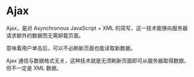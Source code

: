 # Ajax

Ajax，是对 Asynchronous JavaScript + XML 的简写，这一技术能够向服务器请求额外的数据而无需卸载页面。

意味着用户单击后，可以不必刷新页面也能读取新数据。

Ajax 通信与数据格式无关，这种技术就是无须刷新页面即可从服务器取得数据，但不一定是 XML 数据。

